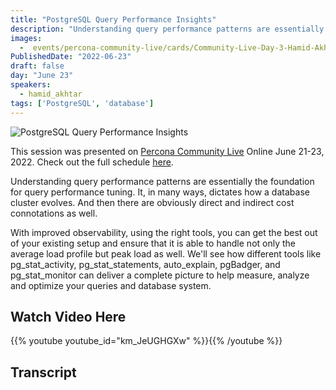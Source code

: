 ```yaml
---
title: "PostgreSQL Query Performance Insights"
description: "Understanding query performance patterns are essentially the foundation for query performance tuning"
images:
  -  events/percona-community-live/cards/Community-Live-Day-3-Hamid-Akhtar.jpg
PublishedDate: "2022-06-23"
draft: false
day: "June 23"
speakers:
  - hamid_akhtar
tags: ['PostgreSQL', 'database']
---
```


![PostgreSQL Query Performance Insights](events/percona-community-live/cards/Community-Live-Day-3-Hamid-Akhtar.jpg)

This session was presented on [Percona Community Live](/events/percona-community-live-2022/) Online June 21-23, 2022. Check out the full schedule [here](/events/percona-community-live-2022/).

Understanding query performance patterns are essentially the foundation for query performance tuning. It, in many ways, dictates how a database cluster evolves. And then there are obviously direct and indirect cost connotations as well.

With improved observability, using the right tools, you can get the best out of your existing setup and ensure that it is able to handle not only the average load profile but peak load as well. We'll see how different tools like pg_stat_activity, pg_stat_statements, auto_explain, pgBadger, and pg_stat_monitor can deliver a complete picture to help measure, analyze and optimize your queries and database system.

## Watch Video Here

{{% youtube youtube_id="km_JeUGHGXw" %}}{{% /youtube %}}

## Transcript
